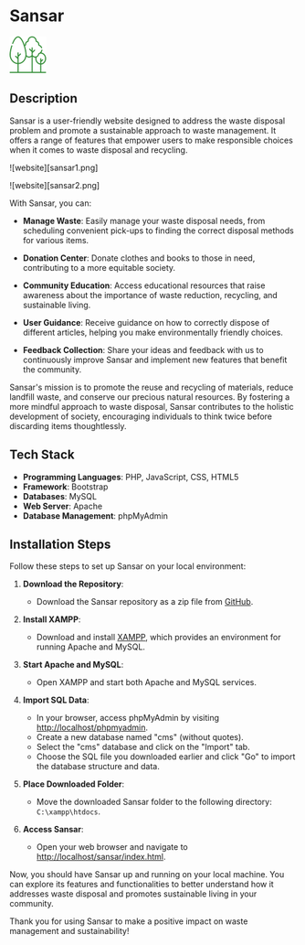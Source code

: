 # Sansar

![Sansar Logo](assets/img/icon/icon-2.png)

## Description

Sansar is a user-friendly website designed to address the waste disposal problem and promote a sustainable approach to waste management. It offers a range of features that empower users to make responsible choices when it comes to waste disposal and recycling. 

![website][sansar1.png]



![website][sansar2.png]


With Sansar, you can:

- **Manage Waste**: Easily manage your waste disposal needs, from scheduling convenient pick-ups to finding the correct disposal methods for various items.

- **Donation Center**: Donate clothes and books to those in need, contributing to a more equitable society.

- **Community Education**: Access educational resources that raise awareness about the importance of waste reduction, recycling, and sustainable living.

- **User Guidance**: Receive guidance on how to correctly dispose of different articles, helping you make environmentally friendly choices.

- **Feedback Collection**: Share your ideas and feedback with us to continuously improve Sansar and implement new features that benefit the community.

Sansar's mission is to promote the reuse and recycling of materials, reduce landfill waste, and conserve our precious natural resources. By fostering a more mindful approach to waste disposal, Sansar contributes to the holistic development of society, encouraging individuals to think twice before discarding items thoughtlessly.

## Tech Stack

- **Programming Languages**: PHP, JavaScript, CSS, HTML5
- **Framework**: Bootstrap
- **Databases**: MySQL
- **Web Server**: Apache
- **Database Management**: phpMyAdmin

## Installation Steps

Follow these steps to set up Sansar on your local environment:

1. **Download the Repository**:
   - Download the Sansar repository as a zip file from [GitHub](https://github.com/your-username/sansar).

2. **Install XAMPP**:
   - Download and install [XAMPP](https://www.apachefriends.org/index.html), which provides an environment for running Apache and MySQL.

3. **Start Apache and MySQL**:
   - Open XAMPP and start both Apache and MySQL services.

4. **Import SQL Data**:
   - In your browser, access phpMyAdmin by visiting [http://localhost/phpmyadmin](http://localhost/phpmyadmin).
   - Create a new database named "cms" (without quotes).
   - Select the "cms" database and click on the "Import" tab.
   - Choose the SQL file you downloaded earlier and click "Go" to import the database structure and data.

5. **Place Downloaded Folder**:
   - Move the downloaded Sansar folder to the following directory: `C:\xampp\htdocs`.

6. **Access Sansar**:
   - Open your web browser and navigate to [http://localhost/sansar/index.html](http://localhost/sansar/index.html).

Now, you should have Sansar up and running on your local machine. You can explore its features and functionalities to better understand how it addresses waste disposal and promotes sustainable living in your community.

Thank you for using Sansar to make a positive impact on waste management and sustainability!
                    
